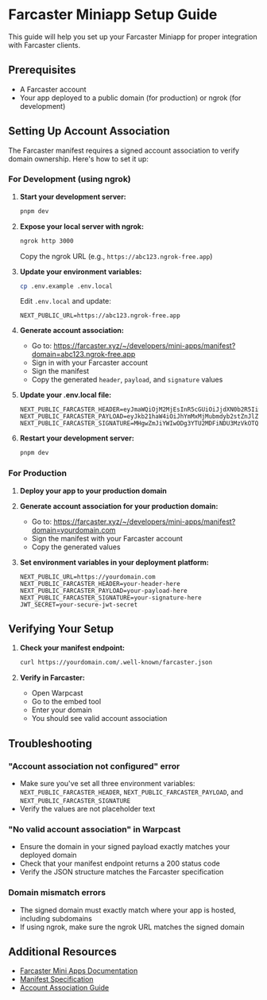 # Farcaster Miniapp Setup Guide

This guide will help you set up your Farcaster Miniapp for proper integration with Farcaster clients.

## Prerequisites

- A Farcaster account
- Your app deployed to a public domain (for production) or ngrok (for development)

## Setting Up Account Association

The Farcaster manifest requires a signed account association to verify domain ownership. Here's how to set it up:

### For Development (using ngrok)

1. **Start your development server:**
   ```bash
   pnpm dev
   ```

2. **Expose your local server with ngrok:**
   ```bash
   ngrok http 3000
   ```
   
   Copy the ngrok URL (e.g., `https://abc123.ngrok-free.app`)

3. **Update your environment variables:**
   ```bash
   cp .env.example .env.local
   ```
   
   Edit `.env.local` and update:
   ```
   NEXT_PUBLIC_URL=https://abc123.ngrok-free.app
   ```

4. **Generate account association:**
   - Go to: https://farcaster.xyz/~/developers/mini-apps/manifest?domain=abc123.ngrok-free.app
   - Sign in with your Farcaster account
   - Sign the manifest
   - Copy the generated `header`, `payload`, and `signature` values

5. **Update your .env.local file:**
   ```
   NEXT_PUBLIC_FARCASTER_HEADER=eyJmaWQiOjM2MjEsInR5cGUiOiJjdXN0b2R5Iiwia2V5IjoiMHgyY2Q4NWEwOTMyNjFmNTkyNzA4MDRBNkVBNjk3Q2VBNENlQkVjYWZFIn0
   NEXT_PUBLIC_FARCASTER_PAYLOAD=eyJkb21haW4iOiJhYmMxMjMubmdyb2stZnJlZS5hcHAifQ
   NEXT_PUBLIC_FARCASTER_SIGNATURE=MHgwZmJiYWIwODg3YTU2MDFiNDU3MzVkOTQ5MDRjM2Y1NGUxMzVhZTQxOGEzMWQ5ODNhODAzZmZlYWNlZWMyZDYzNWY4ZTFjYWU4M2NhNTAwOTMzM2FmMTc1NDlmMDY2YTVlOWUwNTljNmZiNDUxMzg0Njk1NzBhODNiNjcyZWJjZTFi
   ```

6. **Restart your development server:**
   ```bash
   pnpm dev
   ```

### For Production

1. **Deploy your app to your production domain**

2. **Generate account association for your production domain:**
   - Go to: https://farcaster.xyz/~/developers/mini-apps/manifest?domain=yourdomain.com
   - Sign the manifest with your Farcaster account
   - Copy the generated values

3. **Set environment variables in your deployment platform:**
   ```
   NEXT_PUBLIC_URL=https://yourdomain.com
   NEXT_PUBLIC_FARCASTER_HEADER=your-header-here
   NEXT_PUBLIC_FARCASTER_PAYLOAD=your-payload-here
   NEXT_PUBLIC_FARCASTER_SIGNATURE=your-signature-here
   JWT_SECRET=your-secure-jwt-secret
   ```

## Verifying Your Setup

1. **Check your manifest endpoint:**
   ```bash
   curl https://yourdomain.com/.well-known/farcaster.json
   ```

2. **Verify in Farcaster:**
   - Open Warpcast
   - Go to the embed tool
   - Enter your domain
   - You should see valid account association

## Troubleshooting

### "Account association not configured" error
- Make sure you've set all three environment variables: `NEXT_PUBLIC_FARCASTER_HEADER`, `NEXT_PUBLIC_FARCASTER_PAYLOAD`, and `NEXT_PUBLIC_FARCASTER_SIGNATURE`
- Verify the values are not placeholder text

### "No valid account association" in Warpcast
- Ensure the domain in your signed payload exactly matches your deployed domain
- Check that your manifest endpoint returns a 200 status code
- Verify the JSON structure matches the Farcaster specification

### Domain mismatch errors
- The signed domain must exactly match where your app is hosted, including subdomains
- If using ngrok, make sure the ngrok URL matches the signed domain

## Additional Resources

- [Farcaster Mini Apps Documentation](https://miniapps.farcaster.xyz/)
- [Manifest Specification](https://miniapps.farcaster.xyz/specification/manifest)
- [Account Association Guide](https://farcaster.xyz/~/developers/mini-apps/manifest)

